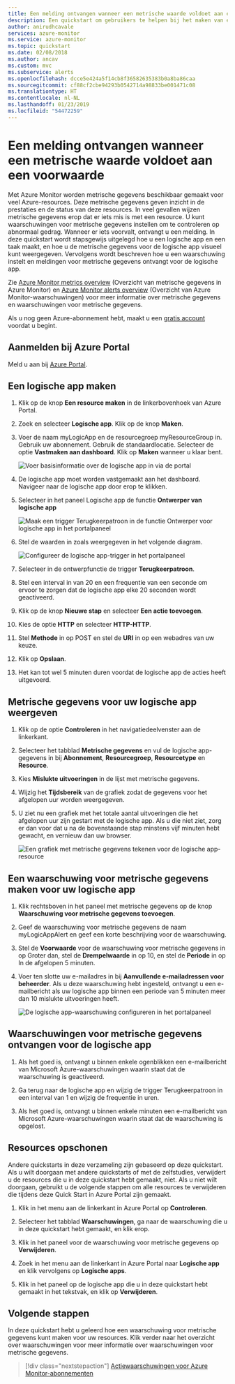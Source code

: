 ```yaml
---
title: Een melding ontvangen wanneer een metrische waarde voldoet aan een voorwaarde
description: Een quickstart om gebruikers te helpen bij het maken van een metrische waarde voor een logische app
author: anirudhcavale
services: azure-monitor
ms.service: azure-monitor
ms.topic: quickstart
ms.date: 02/08/2018
ms.author: ancav
ms.custom: mvc
ms.subservice: alerts
ms.openlocfilehash: dcce5e424a5f14cb8f36582635383b0a8ba86caa
ms.sourcegitcommit: cf88cf2cbe94293b0542714a98833be001471c08
ms.translationtype: HT
ms.contentlocale: nl-NL
ms.lasthandoff: 01/23/2019
ms.locfileid: "54472259"
---
```

# <a name="receive-a-notification-when-a-metric-value-meets-a-condition"></a>Een melding ontvangen wanneer een metrische waarde voldoet aan een voorwaarde

Met Azure Monitor worden metrische gegevens beschikbaar gemaakt voor veel Azure-resources. Deze metrische gegevens geven inzicht in de prestaties en de status van deze resources. In veel gevallen wijzen metrische gegevens erop dat er iets mis is met een resource. U kunt waarschuwingen voor metrische gegevens instellen om te controleren op abnormaal gedrag. Wanneer er iets voorvalt, ontvangt u een melding. In deze quickstart wordt stapsgewijs uitgelegd hoe u een logische app en een taak maakt, en hoe u de metrische gegevens voor de logische app visueel kunt weergegeven. Vervolgens wordt beschreven hoe u een waarschuwing instelt en meldingen voor metrische gegevens ontvangt voor de logische app.

Zie [Azure Monitor metrics overview](../../azure-monitor/platform/data-collection.md) (Overzicht van metrische gegevens in Azure Monitor) en [Azure Monitor alerts overview](./alerts-overview.md) (Overzicht van Azure Monitor-waarschuwingen) voor meer informatie over metrische gegevens en waarschuwingen voor metrische gegevens. 

Als u nog geen Azure-abonnement hebt, maakt u een [gratis account](https://azure.microsoft.com/free/) voordat u begint.

## <a name="sign-in-to-the-azure-portal"></a>Aanmelden bij Azure Portal

Meld u aan bij [Azure Portal](https://portal.azure.com/).

## <a name="create-a-logic-app"></a>Een logische app maken

1. Klik op de knop **Een resource maken** in de linkerbovenhoek van Azure Portal.

2. Zoek en selecteer **Logische app**. Klik op de knop **Maken**.

3. Voer de naam myLogicApp en de resourcegroep myResourceGroup in. Gebruik uw abonnement.  Gebruik de standaardlocatie. Selecteer de optie **Vastmaken aan dashboard**.  Klik op **Maken** wanneer u klaar bent. 

    ![Voer basisinformatie over de logische app in via de portal](./media/quick-alerts-classic-metric-portal/create-logic-app-portal.png)  


4. De logische app moet worden vastgemaakt aan het dashboard. Navigeer naar de logische app door erop te klikken.

5. Selecteer in het paneel Logische app de functie **Ontwerper van logische app**

     ![Maak een trigger Terugkeerpatroon in de functie Ontwerper voor logische app in het portalpaneel](./media/quick-alerts-classic-metric-portal/logic-app-designer.png)  

6. Stel de waarden in zoals weergegeven in het volgende diagram.

    ![Configureer de logische app-trigger in het portalpaneel](./media/quick-alerts-classic-metric-portal/create-logic-app-triggers.png) 

7. Selecteer in de ontwerpfunctie de trigger **Terugkeerpatroon**.

8. Stel een interval in van 20 en een frequentie van een seconde om ervoor te zorgen dat de logische app elke 20 seconden wordt geactiveerd.

9. Klik op de knop **Nieuwe stap** en selecteer **Een actie toevoegen**.

10. Kies de optie **HTTP** en selecteer **HTTP-HTTP**.

11. Stel **Methode** in op POST en stel de **URI** in op een webadres van uw keuze.

12. Klik op **Opslaan**.

13. Het kan tot wel 5 minuten duren voordat de logische app de acties heeft uitgevoerd.  

## <a name="view-metrics-for-your-logic-app"></a>Metrische gegevens voor uw logische app weergeven

1. Klik op de optie **Controleren** in het navigatiedeelvenster aan de linkerkant.

2. Selecteer het tabblad **Metrische gegevens** en vul de logische app-gegevens in bij **Abonnement**, **Resourcegroep**, **Resourcetype** en **Resource**.

3. Kies **Mislukte uitvoeringen** in de lijst met metrische gegevens.

4. Wijzig het **Tijdsbereik** van de grafiek zodat de gegevens voor het afgelopen uur worden weergegeven.

5. U ziet nu een grafiek met het totale aantal uitvoeringen die het afgelopen uur zijn gestart met de logische app. Als u die niet ziet, zorg er dan voor dat u na de bovenstaande stap minstens vijf minuten hebt gewacht, en vernieuw dan uw browser. 

    ![Een grafiek met metrische gegevens tekenen voor de logische app-resource](./media/quick-alerts-classic-metric-portal/logic-app-metric-chart.png)

## <a name="create-a-metric-alert-for-your-logic-app"></a>Een waarschuwing voor metrische gegevens maken voor uw logische app

1.  Klik rechtsboven in het paneel met metrische gegevens op de knop **Waarschuwing voor metrische gegevens toevoegen**.

2. Geef de waarschuwing voor metrische gegevens de naam myLogicAppAlert en geef een korte beschrijving voor de waarschuwing.

3. Stel de **Voorwaarde** voor de waarschuwing voor metrische gegevens in op Groter dan, stel de **Drempelwaarde** in op 10, en stel de **Periode** in op In de afgelopen 5 minuten.

4. Voer ten slotte uw e-mailadres in bij **Aanvullende e-mailadressen voor beheerder**. Als u deze waarschuwing hebt ingesteld, ontvangt u een e-mailbericht als uw logische app binnen een periode van 5 minuten meer dan 10 mislukte uitvoeringen heeft.

    ![De logische app-waarschuwing configureren in het portalpaneel](./media/quick-alerts-classic-metric-portal/logic-app-metrics-alert-portal.png)

## <a name="receive-metric-alert-notifications-for-your-logic-app"></a>Waarschuwingen voor metrische gegevens ontvangen voor de logische app
1. Als het goed is, ontvangt u binnen enkele ogenblikken een e-mailbericht van Microsoft Azure-waarschuwingen waarin staat dat de waarschuwing is geactiveerd.

2. Ga terug naar de logische app en wijzig de trigger Terugkeerpatroon in een interval van 1 en wijzig de frequentie in uren.

3. Als het goed is, ontvangt u binnen enkele minuten een e-mailbericht van Microsoft Azure-waarschuwingen waarin staat dat de waarschuwing is opgelost.

## <a name="clean-up-resources"></a>Resources opschonen

Andere quickstarts in deze verzameling zijn gebaseerd op deze quickstart. Als u wilt doorgaan met andere quickstarts of met de zelfstudies, verwijdert u de resources die u in deze quickstart hebt gemaakt, niet. Als u niet wilt doorgaan, gebruikt u de volgende stappen om alle resources te verwijderen die tijdens deze Quick Start in Azure Portal zijn gemaakt.

1. Klik in het menu aan de linkerkant in Azure Portal op **Controleren**.

2. Selecteer het tabblad **Waarschuwingen**, ga naar de waarschuwing die u in deze quickstart hebt gemaakt, en klik erop.

3. Klik in het paneel voor de waarschuwing voor metrische gegevens op **Verwijderen**.

4. Zoek in het menu aan de linkerkant in Azure Portal naar **Logische app** en klik vervolgens op **Logische apps**.

5. Klik in het paneel op de logische app die u in deze quickstart hebt gemaakt in het tekstvak, en klik op **Verwijderen**.

## <a name="next-steps"></a>Volgende stappen

In deze quickstart hebt u geleerd hoe een waarschuwing voor metrische gegevens kunt maken voor uw resources. Klik verder naar het overzicht over waarschuwingen voor meer informatie over waarschuwingen voor metrische gegevens.

> [!div class="nextstepaction"]
> [Actiewaarschuwingen voor Azure Monitor-abonnementen](./../../azure-monitor/platform/quick-audit-notify-action-subscription.md )

